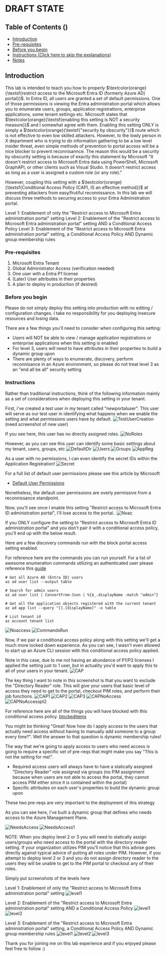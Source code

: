 # DRAFT STATE
## Table of Contents ()

- [Introduction](#introduction)
- [Pre-requisites](#pre-requisites)
- [Before you begin](#beforeyoubegin)
- [Instructions (Click here to skip the explanations)](#instructions)
- [Notes](#notes)

## Introduction

This lab is intended to teach you how to properly $\textcolor{orange}{\textsf{restrict access to the Microsoft Entra ID (formerly Azure AD) portal}}$.  In Entra ID, all users are granted a set of default permissions.  One of those permissions is viewing the Entra administration portal which allows you to enumerate users, groups, application registrations, enterprise applications, some tenant settings etc.  Microsoft states that $\textcolor{orange}{\textsf{enabling this setting is NOT a security measure}}$ and I somewhat agree with them.  Enabling this setting ONLY is simply a $\textcolor{orange}{\textsf{"security by obscurity"}}$ route which is not effective to even low skilled attackers.  However, to the lowly person in X department who is trying to do information gathering to be a low level insider threat, even simple methods of prevention to portal access will be a nice blocker to prevent reconnisannce.  The reason this would be a security by obscurity setting is because of exactly this statement by Microsoft "It doesn't restrict access to Microsoft Entra data using PowerShell, Microsoft GraphAPI, or other clients such as Visual Studio.  It doesn't restrict access as long as a user is assigned a custom role (or any role)."

However, coupling this setting with a $\textcolor{orange}{\textsf{Conditional Access Policy (CAP), IS an effective method}}$  at preventing attackers from easy/frutiful reconnissance.  In this lab we will discuss three methods to securing access to your Entra Administration portal.

Level 1: Enablement of only the "Restrict access to Microsoft Entra administration portal" setting
Level 2: Enablement of the "Restrict access to Microsoft Entra administration portal" setting AND a Conditional Access Policy
Level 3: Enablement of the "Restrict access to Microsoft Entra administration portal" setting, a Conditional Access Policy AND Dynamic group membership rules

### Pre-requisites
1. Microsoft Entra Tenant
2. Global Administrator Access (verification needed)
3. One user with a Entra P1 license
4. (Later) User attributes in their properties
5. A plan to deploy in production (if desired)

### Before you begin
Please do not simply deploy this setting into production with no editing / configuration changes.  I take no responsibility for you deploying insecure resources and losing data.

There are a few things you'll need to consider when configuring this setting:
* Users will NOT be able to view / manage application registrations or enterprise applications when this setting is enabled
* For level 3, users will need to have attributes in their properties to build a dynamic group upon
* There are plenty of ways to enumerate, discovery, perform reconnisance in an Azure environment, so please do not treat level 3 as an "end all be all" security setting


### Instructions
Rather than traditional instructions, think of the following information mainly as a set of considerations when deploying this setting in your tenant.

First, i've created a test user in my tenant called "newportaluser".  This user will serve as our test user in identifying what happens when we enable the setting and what permissions users have by default.
![TestUserCreation](TestUserCreation.png) (need screenshot of new user)

If you see here, this user has no directly assigned roles.
![NoRoles](NoRoles.png)

However, as you can see this user can identify some basic settings about my tenant, users, groups, etc
![DefaultDir](DefaultDir.png)
![Users](Users.png)
![Groups](Groups.png)
![AppReg](AppReg.png)

As a user with no permissions, I can even identify the secret IDs within the Application Registration!
![Secret](Secret.png)

For a full list of default user permissions please see this article by Microsoft

* [Default User Permissions](https://learn.microsoft.com/en-us/azure/active-directory/fundamentals/users-default-permissions)

Nonetheless, the default user permissions are overly permissive from a reconnissance standpoint.

Now, you'll see once I enable this setting "Restrict access to Microsoft Entra ID administration portal", I'll lose access to the portal..
![Noac](Noac.png)

If you ONLY configure the setting to "Restrict access to Microsoft Entra ID administration portal" and you don't pair it with a conditional access policy, you'll end up with the below result.

Here are a few discovery commands run with the block portal access setting enabled.

For reference here are the commands you can run yourself.  For a list of awesome enumeration commands utilizing an authenticated user please reference this [guide](https://github.com/0xJs/CARTP-cheatsheet/blob/main/Authenticated-enumeration.md#Enumeration-using-AzureAD-Module)

```
# Get all Azure AD (Entra ID) users
az ad user list --output table

# Search for admin users
az ad user list | ConvertFrom-Json | %{$_.displayName -match "admin"}

# Get all the application objects registered with the current tenant
az ad app list --query "[].[displayName]" -o table

# List tenant id
az account tenant list
```

![Noaccess](Noaccess.png)
![CommandsRun](CommandsRun.png)

Now, if we pair a conditional access policy along with this setting we'll get a much more locked down experience.  As you can see, I wasn't even allowed to start up an Azure CLI session with this conditional access policy applied.

Note in this case, due to me not having an abundance of P1/P2 licenses I applied the setting just to 1 user, but in actuality you'd want to apply this to all of your users in your tenant.
![CAP](CAP.png)

The key thing I want to note in this screenshot is that you want to exclude the "Directory Reader" role.  This will give your users that basic level of access they need to get to the portal, checkout PIM roles, and perform their job functions.
![CAP1](CAP.png)
![CAP2](CAP.png)
![CAP3](CAP.png)
![CAPNoAccess](CAPNoAccess.png)
![CAPNoAccesspt2](CAPNoAccess1.png)

For reference here are all of the things you will have blocked with this conditional access policy.
[blockeditems](https://learn.microsoft.com/en-us/azure/active-directory/conditional-access/concept-conditional-access-cloud-apps#microsoft-azure-management)

You might be thinking "Great!  Now how do I apply access to the users that actually need access without having to manually add someone to a group every time?".  Well the answer to that question is dynamic membership rules!

The way that we're going to apply access to users who need access is going to require a specific set of pre-reqs that might make you say "This is not the setting for me!".
* Required access users will always have to have a statically assigned "Directory Reader" role assigned via groups (no PIM assignment because when users are not able to access the portal, they cannot access PIM either since it is contained within the portal)
* Specific attributes on each user's properties to build the dynamic group upon

These two pre-reqs are very important to the deployment of this strategy

As you can see here, I've built a dynamic group that defines who needs access to the Azure Management Plane.

![NeedsAccess](NeedsAccess.png)
![NeedsAccess1](NeedsAccess1.png)

NOTE: When you deploy level 2 or 3 you will need to statically assign users/groups who need access to the portal with the directory reader setting.  If your organization utilizes PIM you'll notice that this advise goes directly against typical advice of putting all roles under PIM.  However, if you attempt to deploy level 2 or 3 and you do not assign directory reader to the users they will be unable to get to the PIM portal to checkout any of their roles.

Simply put screenshots of the levels here

Level 1: Enablement of only the "Restrict access to Microsoft Entra administration portal" setting
![level1](level1.png)

Level 2: Enablement of the "Restrict access to Microsoft Entra administration portal" setting AND a Conditional Access Policy
![level1](level1.png)
![level2](level2.png)

Level 3: Enablement of the "Restrict access to Microsoft Entra administration portal" setting, a Conditional Access Policy AND Dynamic group membership rules
![level1](level1.png)
![level2](level2.png)
![level3](level3.png)

Thank you for joining me on this lab experience and if you enjoyed please feel free to follow :) 